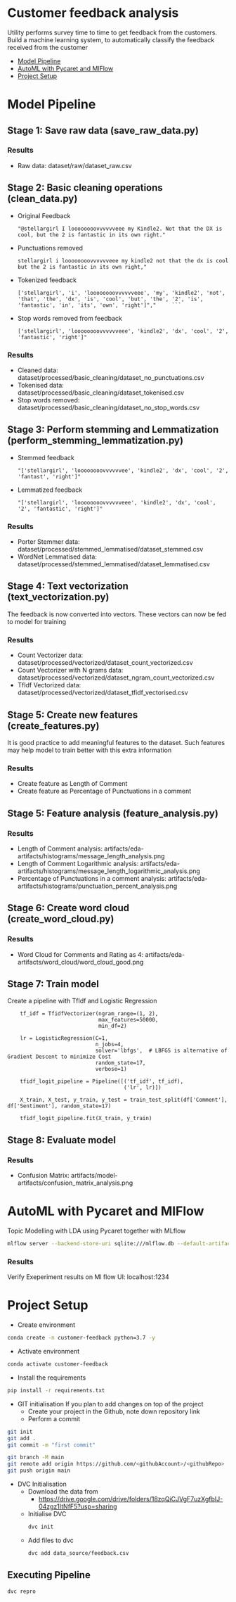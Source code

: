 # Customer feedback analysis
Utility performs survey time to time to get feedback from the customers. Build a machine learning system, to automatically classify the feedback received from the customer

* [Model Pipeline](#model-pipeline)
* [AutoML with Pycaret and MlFlow](#automl-with-pycaret-and-mlflow)
* [Project Setup](#project-setup)

# Model Pipeline
## Stage 1: Save raw data (save_raw_data.py)
### Results
* Raw data: dataset/raw/dataset_raw.csv

## Stage 2: Basic cleaning operations (clean_data.py)
* Original Feedback
  ```
  "@stellargirl I loooooooovvvvvveee my Kindle2. Not that the DX is cool, but the 2 is fantastic in its own right."
  ```
* Punctuations removed
  ```
  stellargirl i loooooooovvvvvveee my kindle2 not that the dx is cool but the 2 is fantastic in its own right,"
  ```
* Tokenized feedback
  ```
  ['stellargirl', 'i', 'loooooooovvvvvveee', 'my', 'kindle2', 'not', 'that', 'the', 'dx', 'is', 'cool', 'but', 'the', '2', 'is', 'fantastic', 'in', 'its', 'own', 'right']","     ```
* Stop words removed from feedback
  ```
  ['stellargirl', 'loooooooovvvvvveee', 'kindle2', 'dx', 'cool', '2', 'fantastic', 'right']"

### Results
* Cleaned data: dataset/processed/basic_cleaning/dataset_no_punctuations.csv
* Tokenised data: dataset/processed/basic_cleaning/dataset_tokenised.csv
* Stop words removed: dataset/processed/basic_cleaning/dataset_no_stop_words.csv

## Stage 3: Perform stemming and Lemmatization (perform_stemming_lemmatization.py)
* Stemmed feedback
  ```
  "['stellargirl', 'loooooooovvvvvvee', 'kindle2', 'dx', 'cool', '2', 'fantast', 'right']"
  ```
* Lemmatized feedback
  ```
  "['stellargirl', 'loooooooovvvvvveee', 'kindle2', 'dx', 'cool', '2', 'fantastic', 'right']"
  ```
### Results
* Porter Stemmer data: dataset/processed/stemmed_lemmatised/dataset_stemmed.csv
* WordNet Lemmatised data: dataset/processed/stemmed_lemmatised/dataset_lemmatised.csv

## Stage 4: Text vectorization (text_vectorization.py)
The feedback is now converted into vectors. These vectors can now be fed to model for training
### Results
* Count Vectorizer data: dataset/processed/vectorized/dataset_count_vectorized.csv
* Count Vectorizer with N grams data: dataset/processed/vectorized/dataset_ngram_count_vectorized.csv
* TfIdf Vectorized data: dataset/processed/vectorized/dataset_tfidf_vectorised.csv

## Stage 5: Create new features (create_features.py)
It is good practice to add meaningful features to the dataset. Such features may help model to train better with this extra information
### Results
* Create feature as Length of Comment
* Create feature as Percentage of Punctuations in a comment

## Stage 5: Feature analysis (feature_analysis.py)
### Results
* Length of Comment analysis: artifacts/eda-artifacts/histograms/message_length_analysis.png
* Length of Comment Logarithmic analysis: artifacts/eda-artifacts/histograms/message_length_logarithmic_analysis.png
* Percentage of Punctuations in a comment analysis: artifacts/eda-artifacts/histograms/punctuation_percent_analysis.png

## Stage 6: Create word cloud (create_word_cloud.py)
### Results
* Word Cloud for Comments and Rating as 4: artifacts/eda-artifacts/word_cloud/word_cloud_good.png

## Stage 7: Train model
Create a pipeline with TfIdf and Logistic Regression
```
    tf_idf = TfidfVectorizer(ngram_range=(1, 2),
                             max_features=50000,
                             min_df=2)

    lr = LogisticRegression(C=1,
                            n_jobs=4,
                            solver='lbfgs',  # LBFGS is alternative of Gradient Descent to minimize Cost
                            random_state=17,
                            verbose=1)

    tfidf_logit_pipeline = Pipeline([('tf_idf', tf_idf),
                                     ('lr', lr)])

    X_train, X_test, y_train, y_test = train_test_split(df['Comment'], df['Sentiment'], random_state=17)

    tfidf_logit_pipeline.fit(X_train, y_train)
```

## Stage 8: Evaluate model
### Results
* Confusion Matrix: artifacts/model-artifacts/confusion_matrix_analysis.png

# AutoML with Pycaret and MlFlow
Topic Modelling with LDA using Pycaret together with MLflow
```bash
mlflow server --backend-store-uri sqlite:///mlflow.db --default-artifact-root ./artifacts/mlflow-artifacts --host 0.0.0.0 -p 1234
```
### Results
Verify Exeperiment results on Ml flow UI: localhost:1234

# Project Setup
* Create environment
```bash
conda create -n customer-feedback python=3.7 -y
```
* Activate environment
```bash
conda activate customer-feedback
```
* Install the requirements
```bash
pip install -r requirements.txt
```
* GIT initialisation
  If you plan to add changes on top of the project
  * Create your project in the Github, note down repository link
  * Perform a commit
```bash
git init
git add .
git commit -m "first commit"

git branch -M main
git remote add origin https://github.com/<githubAccount>/<githubRepo>
git push origin main
```

* DVC Initialisation
  * Download the data from 
    * https://drive.google.com/drive/folders/18zqQiCJVgF7uzXgfbIJ-04zgz1ItNfF5?usp=sharing
  * Initialise DVC
    ```bash
    dvc init 
    ```
  * Add files to dvc
    ```bash
    dvc add data_source/feedback.csv
    ```
## Executing Pipeline
```bash
dvc repro
```
